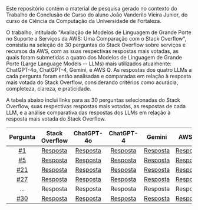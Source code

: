 Este repositório contém o material de pesquisa gerado no contexto do Trabalho de Conclusão de Curso do aluno João Vanderilo Vieira Junior, do curso de Ciência da Computação da Universidade de Fortaleza. 

O trabalho, intitulado "Avaliação de Modelos de Linguagem de Grande Porte no Suporte a Serviços da AWS: Uma Comparação com o Stack Overflow", consistiu na seleção de 30 perguntas do Stack Overflow sobre serviços e recursos da AWS, com as suas respectivas respostas mais votadas, as quais foram submetidas a quatro dos Modelos de Linguagem de Grande Porte (Large Language Models -- LLMs) mais utilizados atualmente: ChatGPT-4o, ChatGPT-4, Gemini, e AWS Q. As respostas dos quatro LLMs a cada pergunta foram então analisadas e comparadas em relação à resposta mais votada do Stack Overflow, considerando critérios como acurácia, completeza, clareza, e praticidade. 

A tabela abaixo inclui links para as 30 perguntas selecionadas do Stack Overflow, suas respectivas respostas mais votadas, as respostas de cada LLM, e a análise comparativa das respostas dos LLMs em relação à resposta mais votada do Stack Overflow.

| Pergunta | Stack Overflow | ChatGPT-4o | ChatGPT-4 | Gemini | AWS Q | Comparação |
| :--------: | :--------------: | :---------: | :----------: | :------: | :-----: | :-------------------: |
| [#1](questions/01.md) | [Resposta](questions/01.md#highest-scored-answer) | [Resposta](questions/01.md#chatgpt-4o) | [Resposta](questions/01.md#chatgpt-4) | [Resposta](questions/01.md#gemini) | [Resposta](questions/01.md#q) | [Análise](questions/01.md#analysis) |
| [#5](questions/05.md) | [Resposta](questions/05.md#highest-scored-answer) | [Resposta](questions/05.md#chatgpt-4o) | [Resposta](questions/05.md#chatgpt-4) | [Resposta](questions/05.md#gemini) | [Resposta](questions/05.md#q) | [Análise](questions/05.md#analysis) |
| [#21](questions/21.md) | [Resposta](questions/21.md#highest-scored-answer) | [Resposta](questions/21.md#chatgpt-4o) | [Resposta](questions/21.md#chatgpt-4) | [Resposta](questions/21.md#gemini) | [Resposta](questions/21.md#q) | [Análise](questions/21.md#analysis) |
| [#27](questions/27.md) | [Resposta](questions/27.md#highest-scored-answer) | [Resposta](questions/27.md#chatgpt-4o) | [Resposta](questions/27.md#chatgpt-4) | [Resposta](questions/27.md#gemini) | [Resposta](questions/27.md#q) | [Análise](questions/27.md#analysis) |
| ... | Resposta | Resposta | Resposta | Resposta | Resposta | Análise | 
| [#30](questions/30.md) | [Resposta](questions/30.md#highest-scored-answer) | [Resposta](questions/30.md#chatgpt-4o) | [Resposta](questions/30.md#chatgpt-4) | [Resposta](questions/30.md#gemini) | [Resposta](questions/30.md#q) | [Análise](questions/30.md#analysis) |
